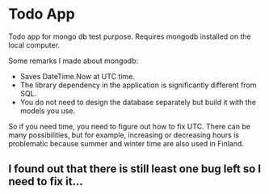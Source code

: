 # Todo App
Todo app for mongo db test purpose.
Requires mongodb installed on the local computer.


Some remarks I made about mongodb:
* Saves DateTime.Now at UTC time.
* The library dependency in the application is significantly different from SQL.
* You do not need to design the database separately but build it with the models you use.

So if you need time, you need to figure out how to fix UTC. There can be many possibilities, but for example, 
increasing or decreasing hours is problematic because summer and winter time are also used in Finland.

## I found out that there is still least one bug left so I need to fix it...
